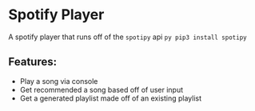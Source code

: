 # Spotify Player
A spotify player that runs off of the `spotipy` api
```py pip3 install spotipy```

## Features:
- Play a song via console
- Get recommended a song based off of user input
- Get a generated playlist made off of an existing playlist
